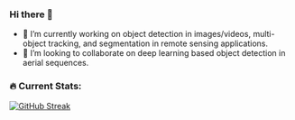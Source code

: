 ### Hi there 👋
- 🔭 I’m currently working on object detection in images/videos, multi-object tracking, and segmentation in remote sensing applications. 
- 👯 I’m looking to collaborate on deep learning based object detection in aerial sequences.
### :fire: Current Stats:
[![GitHub Streak](http://github-readme-streak-stats.herokuapp.com?user=hlmhlr&theme=dark&background=000000)](https://git.io/streak-stats)

<!--
**hlmhlr/hlmhlr** is a ✨ _special_ ✨ repository because its `README.md` (this file) appears on your GitHub profile.

Here are some ideas to get you started:

### 🔭 I’m currently working on object detection in images/videos, multi-object tracking, and segmentation in remote sensing applications.
#- 🌱 I’m currently learning ...
- 👯 I’m looking to collaborate on deep learning based object detection in aerial sequences.
- 🤔 I’m looking for help with ...
- 💬 Ask me about ...
- 📫 How to reach me: ...
- 😄 Pronouns: ...
- ⚡ Fun fact: ...
-->
